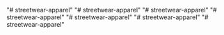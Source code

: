 "# streetwear-apparel" 
"# streetwear-apparel" 
"# streetwear-apparel" 
"# streetwear-apparel" 
"# streetwear-apparel" 
"# streetwear-apparel" 
"# streetwear-apparel" 
